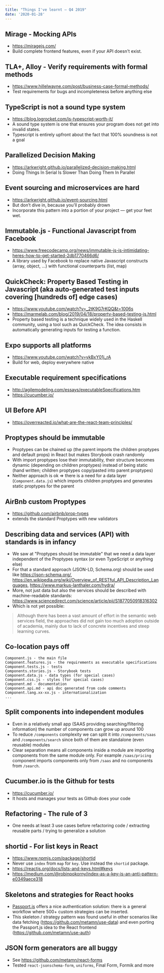 ```yaml
---
title: "Things I've learnt — Q4 2019"
date: '2020-01-28'
---
```


## Mirage - Mocking APIs

- https://miragejs.com/
- Build complete frontend features, even if your API doesn't exist.

## TLA+, Alloy - Verify requirements with formal methods

- https://www.hillelwayne.com/post/business-case-formal-methods/
- Test requirements for bugs and incompleteness before anything else

## TypeScript is not a sound type system

- https://blog.logrocket.com/is-typescript-worth-it/
- A sound type system is one that ensures your program does not get into invalid states.
- Typescript is entirely upfront about the fact that 100% soundness is not a goal

## Parallelized Decision Making

- https://arkwright.github.io/parallelized-decision-making.html
- Doing Things In Serial Is Slower Than Doing Them In Parallel

## Event sourcing and microservices are hard

- https://arkwright.github.io/event-sourcing.html
- But don’t dive in, because you’ll probably drown
- Incorporate this pattern into a portion of your project — get your feet wet.

## Immutable.js - Functional Javascript from Facebook

- https://www.freecodecamp.org/news/immutable-js-is-intimidating-heres-how-to-get-started-2db1770466d6/
- A library used by Facebook to replace native Javascript constructs (array, object, ...) with functional counterparts (list, map)

## QuickCheck: Property Based Testing in Javascript (aka auto-generated test inputs covering [hundreds of] edge cases)

- https://www.youtube.com/watch?v=_2tK9G7rKQQ&t=1006s
- https://marmelab.com/blog/2019/04/18/property-based-testing-js.html
- Property based testing is a technique widely used in the Haskell community, using a tool such as QuickCheck. The idea consists in automatically generating inputs for testing a function.

## Expo supports all platforms

- https://www.youtube.com/watch?v=ykBxY01j_rA
- Build for web, deploy everywhere native

## Executable requirement specifications

- http://agilemodeling.com/essays/executableSpecifications.htm
- https://cucumber.io/

## UI Before API

- https://overreacted.io/what-are-the-react-team-principles/

## Proptypes should be immutable

- Proptypes can be chained up (the parent imports the children proptypes and default props) in React but makes Storybook crash randomly
- With import proptypes lose their immutability, their structure becomes dynamic (depending on children proptypes) instead of being static (hand written; children proptypes copy/pasted into parent proptypes)
- Neither approach is ok => there is a need for a data layer (`Component.data.js`) which imports children proptypes and generates static proptypes for the parent

## AirBnb custom Proptypes

- https://github.com/airbnb/prop-types
- extends the standard Proptypes with new validators

## Describing data and services (API) with standards is in infancy

- We saw at "Proptypes should be immutable" that we need a data layer independent of the Proptypes syntax (or even TypeScript or anything else)
- For that a standard approach (JSON-LD, Schema.org) should be used like https://json-schema.org/, https://en.wikipedia.org/wiki/Overview_of_RESTful_API_Description_Languages, https://www.markus-lanthaler.com/hydra/
- More, not just data but also the services should be described with machine-readable standards: https://www.sciencedirect.com/science/article/pii/S1877050918316302
- Which is not yet possible:

> Although there has been a vast amount of effort in the semantic web services field, the approaches did not gain too much adoption outside of academia, mainly due to lack of concrete incentives and steep learning curves.

## Co-location pays off

```
Component.js - the main file
Component.features.js - the requirements as executable specifications
Component.tests.js - tests
Components.stories.js - Storybook tests
Component.data.js - data types (for special cases)
Component.css.js - styles (for special cases)
Component.md - documentation
Component.api.md - api doc generated from code comments
Component.lang.xx-xx.js - internationalization
...
```

## Split components into independent modules

- Even in a relatively small app (SAAS providing searching/filtering information) the number of components can grow up around 100
- To reduce `/components` complexity we can split it into `/components/saas` and `/components/search` since both of them are standalone (even reusable) modules
- Clear separation means all components inside a module are importing components from the same module only. For example `/saas/pricing` component imports components only from `/saas` and no components from `/search`.

## Cucumber.io is the Github for tests

- https://cucumber.io/
- It hosts and manages your tests as Github does your code

## Refactoring - The rule of 3

- One needs at least 3 use cases before refactoring code / extracting reusable parts / trying to generalize a solution

## shortid - For list keys in React

- https://www.npmjs.com/package/shortid
- Never use `index` from `map` for `key`. Use instead the `shortid` package.
- https://reactjs.org/docs/lists-and-keys.html#keys
- https://medium.com/@robinpokorny/index-as-a-key-is-an-anti-pattern-e0349aece318

## Skeletons and strategies for React hooks

- [Passport.js](http://www.passportjs.org/) offers a nice authentication solution: there is a general workflow where 500+ custom strategies can be inserted.
- This skeleton / strategy pattern was found useful in other scenarios like data fetching (https://github.com/metamn/use-data) and even porting the Passport.js idea to the React frontend (https://github.com/metamn/use-auth)

## JSON form generators are all buggy

- See https://github.com/metamn/react-forms
- Tested `react-jsonschema-form`, `uniforms`, Final Form, Formik and more
